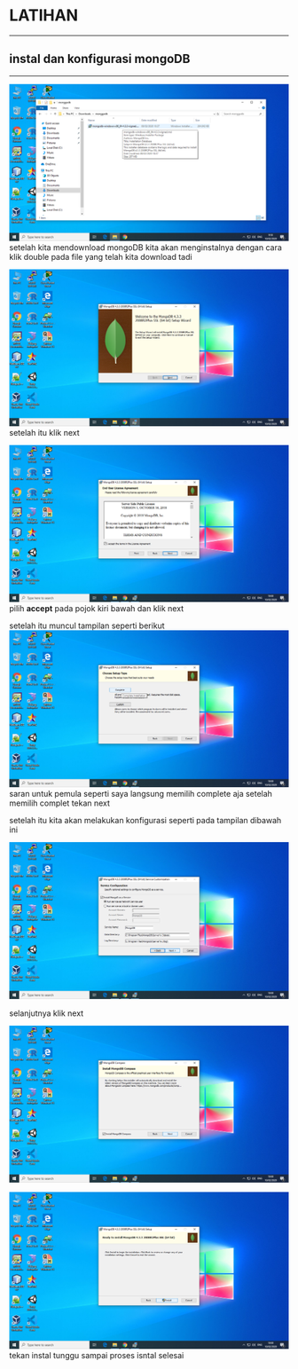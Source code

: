 # LATIHAN 
---

## instal dan konfigurasi mongoDB
-----

![instal1](instal1.png)
setelah kita mendownload mongoDB kita akan menginstalnya dengan cara klik double pada file yang telah kita download tadi 

![instal2](instal2.png)
setelah itu klik next

![instal3](instal3.png)
pilih **accept** pada pojok kiri bawah dan klik next

setelah itu muncul tampilan seperti berikut 
![instal4](instal4.png)
saran untuk pemula seperti saya langsung memilih complete aja
setelah memilih complet tekan next

setelah itu kita akan melakukan konfigurasi seperti pada tampilan dibawah ini

![instal5](instal6.png)

selanjutnya klik next

![instal6](instal7.png)

![instal7](instal8.png)
tekan instal tunggu sampai proses isntal selesai

